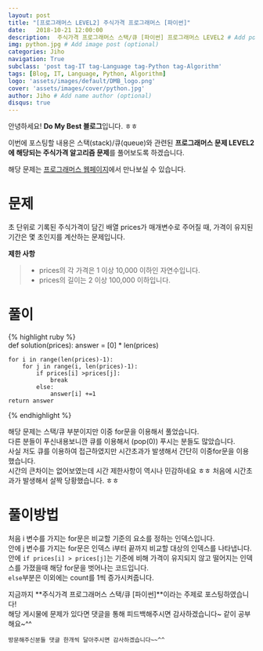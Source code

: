 ```yaml
---
layout: post
title: "[프로그래머스 LEVEL2] 주식가격 프로그래머스 [파이썬]"
date:   2018-10-21 12:00:00
description:  주식가격 프로그래머스 스택/큐 [파이썬] 프로그래머스 LEVEL2 # Add post description (optional)
img: python.jpg # Add image post (optional)
categories: Jiho
navigation: True
subclass: 'post tag-IT tag-Language tag-Python tag-Algorithm'
tags: [Blog, IT, Language, Python, Algorithm]
logo: 'assets/images/default/DMB_logo.png'
cover: 'assets/images/cover/python.jpg'
author: Jiho # Add name author (optional)
disqus: true
---
```

안녕하세요! **Do My Best 블로그**입니다. ㅎㅎ  

이번에 포스팅할 내용은 스택(stack)/큐(queue)와 관련된 **프로그래머스 문제 LEVEL2에 해당되는 주식가격 알고리즘 문제**를 풀어보도록 하겠습니다.

해당 문제는 [프로그래머스 웹페이지][programmers-stockprice]에서 만나보실 수 있습니다.

# 문제
초 단위로 기록된 주식가격이 담긴 배열 prices가 매개변수로 주어질 때, 가격이 유지된 기간은 몇 초인지를 계산하는 문제입니다.

**제한 사항**
>* prices의 각 가격은 1 이상 10,000 이하인 자연수입니다.
>* prices의 길이는 2 이상 100,000 이하입니다.
  
# 풀이
{% highlight ruby %}  
def solution(prices):
    answer = [0] * len(prices)

    for i in range(len(prices)-1):
        for j in range(i, len(prices)-1):
            if prices[i] >prices[j]:
                break
            else:
                answer[i] +=1
    return answer
{% endhighlight %}   

해당 문제는 스택/큐 부분이지만 이중 for문을 이용해서 풀었습니다.  
다른 분들이 푸신내용보니깐 큐를 이용해서 (pop(0)) 푸시는 분들도 많았습니다.  
사실 저도 큐를 이용하여 접근하였지만 시간초과가 발생해서 간단히 이중for문을 이용했습니다.  
시간의 큰차이는 없어보였는데 시간 제한사항이 역시나 민감하네요 
ㅎㅎ 처음에 시간초과가 발생해서 살짝 당황했습니다. ㅎㅎ

# 풀이방법
처음 i 변수를 가지는 for문은 비교할 기준의 요소를 정하는 인덱스입니다.  
안에 j 변수를 가지는 for문은 인덱스 i부터 끝까지 비교할 대상의 인덱스를 나타냅니다.  
안에 `if prices[i] > prices[j]`는 기준에 비해 가격이 유지되지 않고 떨어지는 인덱스를 가졌을때 해당 for문을 벗어나는 코드입니다.  
`else`부분은 이외에는 count를 1씩 증가시켜줍니다. 

지금까지 **주식가격 프로그래머스 스택/큐 [파이썬]**이라는 주제로 포스팅하였습니다!    
해당 게시물에 문제가 있다면 댓글을 통해 피드백해주시면 감사하겠습니다~ 같이 공부해요~^^

`방문해주신분들 댓글 한개씩 달아주시면 감사하겠습니다~~^^`  

[programmers-stockprice]:https://programmers.co.kr/learn/courses/30/lessons/42584
